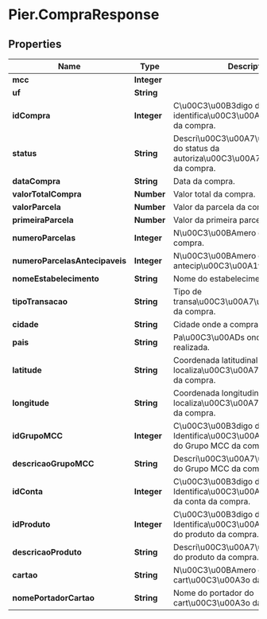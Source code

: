 # Pier.CompraResponse

## Properties
Name | Type | Description | Notes
------------ | ------------- | ------------- | -------------
**mcc** | **Integer** |  | [optional] 
**uf** | **String** |  | [optional] 
**idCompra** | **Integer** | C\u00C3\u00B3digo de identifica\u00C3\u00A7\u00C3\u00A3o da compra. | [optional] 
**status** | **String** | Descri\u00C3\u00A7\u00C3\u00A3o do status da autoriza\u00C3\u00A7\u00C3\u00A3o da compra. | [optional] 
**dataCompra** | **String** | Data da compra. | [optional] 
**valorTotalCompra** | **Number** | Valor total da compra. | [optional] 
**valorParcela** | **Number** | Valor da parcela da compra. | [optional] 
**primeiraParcela** | **Number** | Valor da primeira parcela da compra. | [optional] 
**numeroParcelas** | **Integer** | N\u00C3\u00BAmero de parcelas da compra. | [optional] 
**numeroParcelasAntecipaveis** | **Integer** | N\u00C3\u00BAmero de parcelas antecip\u00C3\u00A1veis da compra. | [optional] 
**nomeEstabelecimento** | **String** | Nome do estabelecimento da compra. | [optional] 
**tipoTransacao** | **String** | Tipo de transa\u00C3\u00A7\u00C3\u00A3o da compra. | [optional] 
**cidade** | **String** | Cidade onde a compra foi realizada. | [optional] 
**pais** | **String** | Pa\u00C3\u00ADs onde a compra foi realizada. | [optional] 
**latitude** | **String** | Coordenada latitudinal da localiza\u00C3\u00A7\u00C3\u00A3o da compra. | [optional] 
**longitude** | **String** | Coordenada longitudinal da localiza\u00C3\u00A7\u00C3\u00A3o da compra. | [optional] 
**idGrupoMCC** | **Integer** | C\u00C3\u00B3digo de Identifica\u00C3\u00A7\u00C3\u00A3o do Grupo MCC da compra. | [optional] 
**descricaoGrupoMCC** | **String** | Descri\u00C3\u00A7\u00C3\u00A3o do Grupo MCC da compra. | [optional] 
**idConta** | **Integer** | C\u00C3\u00B3digo de Identifica\u00C3\u00A7\u00C3\u00A3o da conta da compra. | [optional] 
**idProduto** | **Integer** | C\u00C3\u00B3digo de Identifica\u00C3\u00A7\u00C3\u00A3o do produto da compra. | [optional] 
**descricaoProduto** | **String** | Descri\u00C3\u00A7\u00C3\u00A3o do produto da compra. | [optional] 
**cartao** | **String** | N\u00C3\u00BAmero do cart\u00C3\u00A3o da compra. | [optional] 
**nomePortadorCartao** | **String** | Nome do portador do cart\u00C3\u00A3o da compra. | [optional] 


